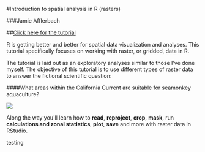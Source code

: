 #Introduction to spatial analysis in R (rasters)

###Jamie Afflerbach

##[Click here for the tutorial](http://jafflerbach.github.io/spatial-analysis-R/intro_spatial_data_R.html)

R is getting better and better for spatial data visualization and analyses. This tutorial specifically focuses on working with raster, or gridded, data in R.

The tutorial is laid out as an exploratory analyses similar to those I've done myself. The objective of this tutorial is to use different types of raster data to answer the fictional scientific question:

####What areas within the California Current are suitable for seamonkey aquaculture?

![](./images/seamonkeys.png)

Along the way you'll learn how to **read**, **reproject**, **crop**, **mask**, run **calculations and zonal statistics**, **plot**, **save** and more with raster data in RStudio.

testing




